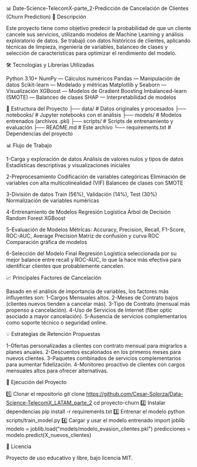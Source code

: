 📊 Date-Science-TelecomX-parte_2-Predicción de Cancelación de Clientes (Churn Prediction)
📌 Descripción

Este proyecto tiene como objetivo predecir la probabilidad de que un cliente cancele sus servicios, utilizando modelos de Machine Learning y análisis exploratorio de datos.
Se trabajó con datos históricos de clientes, aplicando técnicas de limpieza, ingeniería de variables, balanceo de clases y selección de características para optimizar el rendimiento del modelo.

🛠️ Tecnologías y Librerías Utilizadas

Python 3.10+
NumPy — Cálculos numéricos
Pandas — Manipulación de datos
Scikit-learn — Modelado y métricas
Matplotlib y Seaborn — Visualización
XGBoost — Modelos de Gradient Boosting
Imbalanced-learn (SMOTE) — Balanceo de clases
SHAP — Interpretabilidad de modelos

📂 Estructura del Proyecto
├── data/                   # Datos originales y procesados
├── notebooks/              # Jupyter notebooks con el análisis
├── models/                 # Modelos entrenados (archivos .pkl)
├── scripts/                # Scripts de entrenamiento y evaluación
├── README.md               # Este archivo
└── requirements.txt        # Dependencias del proyecto

📊 Flujo de Trabajo

1-Carga y exploración de datos
  Análisis de valores nulos y tipos de datos
  Estadísticas descriptivas y visualizaciones iniciales

2-Preprocesamiento
  Codificación de variables categóricas
  Eliminación de variables con alta multicolinealidad (VIF)
  Balanceo de clases con SMOTE

3-División de datos
  Train (56%), Validación (14%), Test (30%)
  Normalización de variables numéricas

4-Entrenamiento de Modelos
  Regresión Logística
  Árbol de Decisión
  Random Forest
  XGBoost

5-Evaluación de Modelos
  Métricas: Accuracy, Precision, Recall, F1-Score, ROC-AUC, Average Precision
  Matriz de confusión y curva ROC
  Comparación gráfica de modelos

6-Selección del Modelo Final
  Regresión Logística seleccionada por su mejor balance entre recall y ROC-AUC, lo que la hace más efectiva para identificar clientes que probablemente cancelen.

📈 Principales Factores de Cancelación

Basado en el análisis de importancia de variables, los factores más influyentes son:
1-Cargos Mensuales altos.
2-Meses de Contrato bajos (clientes nuevos tienden a cancelar más).
3-Tipo de Contrato (mensual más propenso a cancelación).
4-Uso de Servicios de Internet (fiber optic asociado a mayor cancelación).
5-Ausencia de servicios complementarios como soporte técnico o seguridad online.

💡 Estrategias de Retención Propuestas

1-Ofertas personalizadas a clientes con contrato mensual para migrarlos a planes anuales.
2-Descuentos escalonados en los primeros meses para nuevos clientes.
3-Paquetes combinados de servicios complementarios para aumentar fidelización.
4-Monitoreo proactivo de clientes con cargos mensuales altos para ofrecer alternativas.

🚀 Ejecución del Proyecto

1️⃣ Clonar el repositorio
  git clone https://github.com/Cesar-Solorza/Data-Science-TelecomX_LATAM_parte_2
  cd proyecto-churn
2️⃣ Instalar dependencias
  pip install -r requirements.txt
3️⃣ Entrenar el modelo
  python scripts/train_model.py
4️⃣ Cargar y usar el modelo entrenado
  import joblib
  modelo = joblib.load("models/modelo_evasion_clientes.pkl")
  predicciones = modelo.predict(X_nuevos_clientes)

📜 Licencia

Proyecto de uso educativo y libre, bajo licencia MIT.
  














